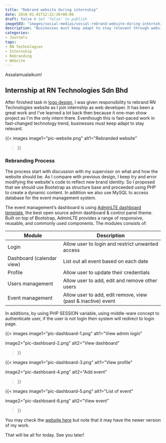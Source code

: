 ```yaml
---
title: "Rebrand website during internship"
date: 2018-01-01T12:21:26+08:00
draft: false # Set 'false' to publish
imageSEO: "images/social-medias/social-rebrand-website-during-internship.png"
description: "Businesses must keep adapt to stay relevant through website rebranding"
categories:
- Journals
tags:
- RN Technologies
- Internship
- Rebranding
- Website
---
```


Assalamualaikum!

## Internship at RN Technologies Sdn Bhd

After finished task in [logo design](/posts/best-work-in-logo-illustration#during-internship), I was given responsibility to rebrand RN Technologies website as I join internship as web developer. It has been a great work and I've learned a lot back then because it one-man show project as I'm the only intern there. Eventhough this is fast-paced work in fast-changed technology trend, businesses must keep adapt to stay relevant.

{{< images 
image1="pic-website.png"
alt1="Rebranded website"
>}}

### Rebranding Process

The process start with discussion with my supervisor on what and how the website should be. As I compare with previous design, I keep try and error modifying the website's code to reflect new brand identity. So I proposed that we should use Bootstrap as structure base and proceeded using PHP to create a dynamic content. In addition we also use MySQL to access database for the event management system.

The event management’s dashboard is using [AdminLTE dashboard template](https://adminlte.io/), the best open source admin dashboard & control panel theme. Built on top of Bootstrap, AdminLTE provides a range of responsive, reusable, and commonly used components.
The modules consists of:

| Module | Description | 
| --- | --- |
| Login | Allow user to login and restrict unwanted access |
| Dashboard (calendar view) | List out all event based on each date |
| Profile | Allow user to update their credentials |
| Users management | Allow user to add, edit and remove other users |
| Event management | Allow user to add, edit remove, view (past & inactive) event |

In additions, by using PHP SESSION variable, using middle-ware concept to authenticate user, if the user is not login then system will redirect to login page.

{{< images 
image1="pic-dashboard-1.png"
alt1="View admin login"

image2="pic-dashboard-2.png"
alt2="View dashboard"
>}}

{{< images 
image1="pic-dashboard-3.png"
alt1="View profile"

image2="pic-dashboard-4.png"
alt2="Add event"
>}}

{{< images 
image1="pic-dashboard-5.png"
alt1="List of event"

image2="pic-dashboard-6.png"
alt2="View event"
>}}


You may check the [website here](https://rntechnologies.com.my/) but note that it may have the newer version of my work.

That will be all for today. See you later!